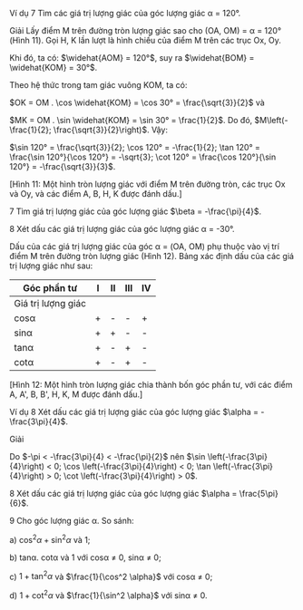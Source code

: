 Ví dụ 7 Tìm các giá trị lượng giác của góc lượng giác α = 120°.

Giải
Lấy điểm M trên đường tròn lượng giác sao cho
(OA, OM) = α = 120° (Hình 11). Gọi H, K lần lượt là
hình chiếu của điểm M trên các trục Ox, Oy.

Khi đó, ta có: $\widehat{AOM} = 120°$, suy ra $\widehat{BOM} = \widehat{KOM} = 30°$.

Theo hệ thức trong tam giác vuông KOM, ta có:

$OK = OM . \cos \widehat{KOM} = \cos 30° = \frac{\sqrt{3}}{2}$ và

$MK = OM . \sin \widehat{KOM} = \sin 30° = \frac{1}{2}$. Do đó, $M\left(-\frac{1}{2}; \frac{\sqrt{3}}{2}\right)$. Vậy:

$\sin 120° = \frac{\sqrt{3}}{2}; \cos 120° = -\frac{1}{2}; \tan 120° = \frac{\sin 120°}{\cos 120°} = -\sqrt{3}; \cot 120° = \frac{\cos 120°}{\sin 120°} = -\frac{\sqrt{3}}{3}$.

[Hình 11: Một hình tròn lượng giác với điểm M trên đường tròn, các trục Ox và Oy, và các điểm A, B, H, K được đánh dấu.]

7 Tìm giá trị lượng giác của góc lượng giác $\beta = -\frac{\pi}{4}$.

8 Xét dấu các giá trị lượng giác của góc lượng giác α = -30°.

Dấu của các giá trị lượng giác của góc α = (OA, OM) phụ thuộc vào vị trí điểm M trên
đường tròn lượng giác (Hình 12). Bảng xác định dấu của các giá trị lượng giác như sau:

Góc phần tư | I | II | III | IV
--- | --- | --- | --- | ---
Giá trị lượng giác | | | |
cosα | + | - | - | +
sinα | + | + | - | -
tanα | + | - | + | -
cotα | + | - | + | -

[Hình 12: Một hình tròn lượng giác chia thành bốn góc phần tư, với các điểm A, A', B, B', H, K, M được đánh dấu.]

Ví dụ 8 Xét dấu các giá trị lượng giác của góc lượng giác $\alpha = -\frac{3\pi}{4}$.

Giải

Do $-\pi < -\frac{3\pi}{4} < -\frac{\pi}{2}$ nên $\sin \left(-\frac{3\pi}{4}\right) < 0; \cos \left(-\frac{3\pi}{4}\right) < 0; \tan \left(-\frac{3\pi}{4}\right) > 0; \cot \left(-\frac{3\pi}{4}\right) > 0$.

8 Xét dấu các giá trị lượng giác của góc lượng giác $\alpha = \frac{5\pi}{6}$.

9 Cho góc lượng giác α. So sánh:

a) $\cos^2 \alpha + \sin^2 \alpha$ và 1;

b) tanα. cotα và 1 với cosα ≠ 0, sinα ≠ 0;

c) $1 + \tan^2 \alpha$ và $\frac{1}{\cos^2 \alpha}$ với cosα ≠ 0;

d) $1 + \cot^2 \alpha$ và $\frac{1}{\sin^2 \alpha}$ với sinα ≠ 0.